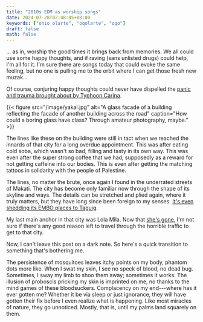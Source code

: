 ```yaml
---
title: "2010s EDM as worship songs"
date: 2024-07-28T02:48:45+08:00
keywords: ["ohio olarte", "oqolarte", "oqo"]
draft: false
math: false
---
```


... as in, worship the good times it brings back from memories. We all
could use some happy thoughts, and if raving (sans unlisted drugs) could
help, I'm all for it. I'm sure there are songs today that could evoke
the same feeling, but no one is pulling me to the orbit where I can get
those fresh new muzak...

Of course, conjuring happy thoughts could never have dispelled the
[panic and trauma brought about by Typhoon Carina](https://newsinfo.inquirer.net/1965762/21-dead-after-typhoon-carina-pounds-ph-pnp).


{{< figure src="/image/yakal.jpg" alt="A glass facade of a building reflecting the facade of another building across the road" caption="How could a boring glass have class? Through amateur photography, maybe." >}}

The lines like these on the building were still in tact when we reached
the innards of that city for a long overdue appointment. This was after
eating cold soba, which wasn't so bad, filling and tasty in its own way.
This was even after the super strong coffee that we had, supposedly as a
reward for not getting caffeine into our bodies. This is even after
getting the matching tattoos in solidarity with the people of Palestine.


The lines, no matter the brute, once again I found in the underrated
streets of Makati. The city has become only familiar now through the
shape of its skyline and ways. The details can be stretched and plied
again, where it truly matters, but they have
long since been foreign to my senses.
[It's even shedding its EMBO places to Taguig](https://mb.com.ph/2024/2/8/lra-transfers-embo-barangay-property-transactions-to-taguig).

My last main anchor in that city was Lola Mila. Now that
[she's gone](/173/#farewell-lola-mila),
I'm not sure if there's any good reason
left to travel through the horrible traffic to get to that city.

Now, I can't leave this post on a dark note. So here's a quick
transition to something that's bothering me.

The persistence of mosquitoes leaves itchy points on my body, phantom
dots more like. When I swat my skin, I see no speck of blood, no dead
bug. Sometimes, I sway my limb to shoo them away; sometimes it works.
The illusion of proboscis pricking my skin is imprinted on me, no thanks
to the mind games of these bloodsuckers. Complacency on my end---where
has it ever gotten me? Whether it be via sleep or just ignorance, they
will have gotten their fix before I even realize what is happening. Like
most miracles of nature, they go unnoticed. Mostly, that is, until my
palms land squarely on them.
